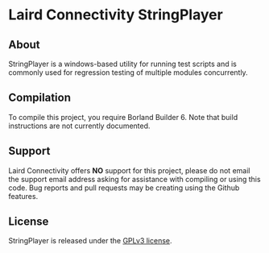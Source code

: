 # Laird Connectivity StringPlayer

## About

StringPlayer is a windows-based utility for running test scripts and is commonly used for regression testing of multiple modules concurrently.

## Compilation

To compile this project, you require Borland Builder 6. Note that build instructions are not currently documented.

## Support

Laird Connectivity offers **NO** support for this project, please do not email the support email address asking for assistance with compiling or using this code. Bug reports and pull requests may be creating using the Github features.

## License

StringPlayer is released under the [GPLv3 license](https://raw.githubusercontent.com/laird-connectivity-playground/stringplayer/master/LICENSE).
